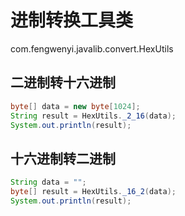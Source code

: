 # 进制转换工具类

com.fengwenyi.javalib.convert.HexUtils

## 二进制转十六进制

```java
byte[] data = new byte[1024];
String result = HexUtils._2_16(data);
System.out.println(result);
```

## 十六进制转二进制

```java
String data = "";
byte[] result = HexUtils._16_2(data);
System.out.println(result);
```